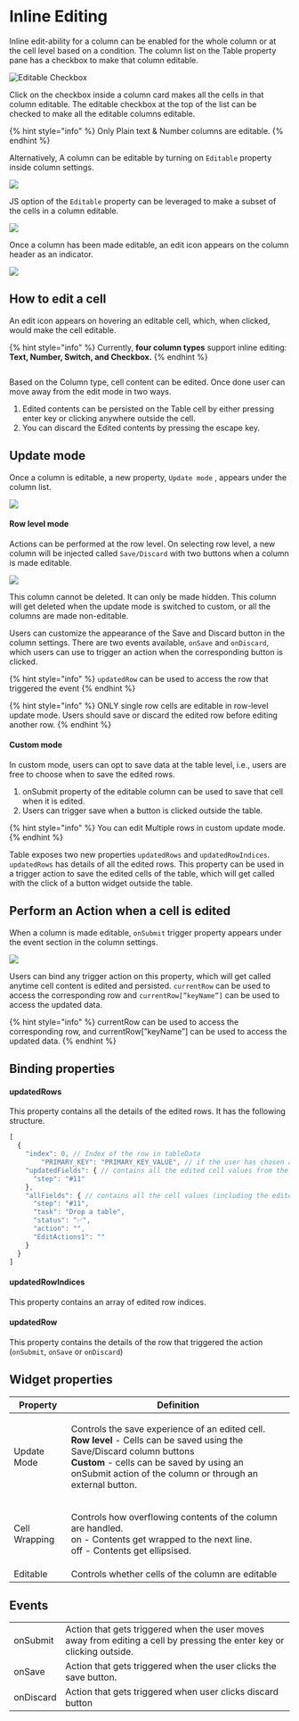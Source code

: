 # Inline Editing

Inline edit-ability for a column can be enabled for the whole column or at the cell level based on a condition. The column list on the Table property pane has a checkbox to make that column editable.

![Editable Checkbox](<../../../.gitbook/assets/Editable checkbox - Inline editing.png>)

Click on the checkbox inside a column card makes all the cells in that column editable. The editable checkbox at the top of the list can be checked to make all the editable columns editable.

{% hint style="info" %}
Only Plain text & Number columns are editable.
{% endhint %}

Alternatively, A column can be editable by turning on `Editable` property inside column settings.

![](<../../../.gitbook/assets/Editable preoperty.png>)

JS option of the `Editable` property can be leveraged to make a subset of the cells in a column editable.

![](<../../../.gitbook/assets/Using JS in Editable.png>)

Once a column has been made editable, an edit icon appears on the column header as an indicator.

![](<../../../.gitbook/assets/Edit icon on column header.png>)

## How to edit a cell

An edit icon appears on hovering an editable cell, which, when clicked, would make the cell editable.&#x20;

{% hint style="info" %}
Currently, **four column types** support inline editing: **Text, Number, Switch, and Checkbox.**
{% endhint %}

<figure><img src="../../../.gitbook/assets/Screen_Recording_2022-09-30_at_12_21_13_PM_AdobeExpress.gif" alt=""><figcaption></figcaption></figure>

Based on the Column type, cell content can be edited. Once done user can move away from the edit mode in two ways.

1. Edited contents can be persisted on the Table cell by either pressing enter key or clicking anywhere outside the cell.
2. You can discard the Edited contents by pressing the escape key.

## Update mode

Once a column is editable, a new property, `Update mode` , appears under the column list.

![](<../../../.gitbook/assets/Update mode.png>)

#### **Row level mode**

Actions can be performed at the row level. On selecting row level, a new column will be injected called `Save/Discard` with two buttons when a column is made editable.

![](../../../.gitbook/assets/SaveDiscard.jpg)

This column cannot be deleted. It can only be made hidden. This column will get deleted when the update mode is switched to custom, or all the columns are made non-editable.

Users can customize the appearance of the Save and Discard button in the column settings. There are two events available, `onSave` and `onDiscard`, which users can use to trigger an action when the corresponding button is clicked.

{% hint style="info" %}
`updatedRow` can be used to access the row that triggered the event
{% endhint %}

{% hint style="info" %}
ONLY single row cells are editable in row-level update mode. Users should save or discard the edited row before editing another row.
{% endhint %}

#### **Custom mode**

In custom mode, users can opt to save data at the table level, i.e., users are free to choose when to save the edited rows.

1. onSubmit property of the editable column can be used to save that cell when it is edited.
2. Users can trigger save when a button is clicked outside the table.

{% hint style="info" %}
You can edit Multiple rows in custom update mode.
{% endhint %}

Table exposes two new properties `updatedRows` and `updatedRowIndices`. `updatedRows` has details of all the edited rows. This property can be used in a trigger action to save the edited cells of the table, which will get called with the click of a button widget outside the table.

## Perform an Action when a cell is edited

When a column is made editable, `onSubmit` trigger property appears under the event section in the column settings.

![](../../../.gitbook/assets/OnSubmit\_editable\_enabled.png)

Users can bind any trigger action on this property, which will get called anytime cell content is edited and persisted. `currentRow` can be used to access the corresponding row and `currentRow[”keyName”]` can be used to access the updated data.

{% hint style="info" %}
currentRow can be used to access the corresponding row, and currentRow\[”keyName”] can be used to access the updated data.
{% endhint %}

## Binding properties

#### **updatedRows**

This property contains all the details of the edited rows. It has the following structure.

```jsx
[
  {
    "index": 0, // Index of the row in tableData
		"PRIMARY_KEY": "PRIMARY_KEY_VALUE", // if the user has chosen a primary column id, its value will be present otherwise it will be ignored
    "updatedFields": { // contains all the edited cell values from the row
      "step": "#11"
    },
    "allFields": { // contains all the cell values (including the edited cells) from the row
      "step": "#11",
      "task": "Drop a table",
      "status": "✅",
      "action": "",
      "EditActions1": ""
    }
  }
]
```

#### **updatedRowIndices**

This property contains an array of edited row indices.

#### **updatedRow**

This property contains the details of the row that triggered the action (`onSubmit`, `onSave` or `onDiscard`)

## **Widget properties**

| Property      | Definition                                                                                                                                                                                                                                                               |
| ------------- | ------------------------------------------------------------------------------------------------------------------------------------------------------------------------------------------------------------------------------------------------------------------------ |
| Update Mode   | <p>Controls the save experience of an edited cell.<br><strong>Row level</strong> - Cells can be saved using the Save/Discard column buttons<br><strong>Custom</strong> - cells can be saved by using an onSubmit action of the column or through an external button.</p> |
| Cell Wrapping | <p>Controls how overflowing contents of the column are handled.<br>on - Contents get wrapped to the next line.<br>off - Contents get ellipsised.</p>                                                                                                                     |
| Editable      | Controls whether cells of the column are editable                                                                                                                                                                                                                        |

## Events

|           |                                                                                                                        |
| --------- | ---------------------------------------------------------------------------------------------------------------------- |
| onSubmit  | Action that gets triggered when the user moves away from editing a cell by pressing the enter key or clicking outside. |
| onSave    | Action that gets triggered when the user clicks the save button.                                                       |
| onDiscard | Action that gets triggered when user clicks discard button                                                             |
